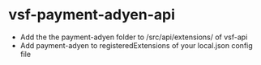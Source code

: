 # vsf-payment-adyen-api

- Add the the payment-adyen folder to /src/api/extensions/ of vsf-api
- Add payment-adyen to registeredExtensions of your local.json config file
